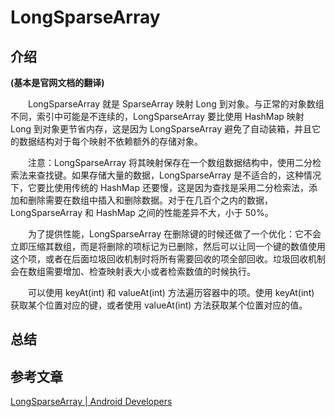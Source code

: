# LongSparseArray

## 介绍
**(基本是官网文档的翻译)**

　　LongSparseArray 就是 SparseArray 映射 Long 到对象。与正常的对象数组不同，索引中可能是不连续的，LongSparseArray 要比使用 HashMap 映射 Long 到对象更节省内存，这是因为 LongSparseArray 避免了自动装箱，并且它的数据结构对于每个映射不依赖额外的存储对象。

　　注意：LongSparseArray 将其映射保存在一个数组数据结构中，使用二分检索法来查找键。如果存储大量的数据，LongSparseArray 是不适合的，这种情况下，它要比使用传统的 HashMap 还要慢，这是因为查找是采用二分检索法，添加和删除需要在数组中插入和删除数据。对于在几百个之内的数据，LongSparseArray 和 HashMap 之间的性能差异不大，小于 50%。

　　为了提供性能，LongSparseArray 在删除键的时候还做了一个优化：它不会立即压缩其数组，而是将删除的项标记为已删除，然后可以让同一个键的数值使用这个项，或者在后面垃圾回收机制时将所有需要回收的项全部回收。垃圾回收机制会在数组需要增加、检查映射表大小或者检索数值的时候执行。

　　可以使用 keyAt(int) 和 valueAt(int) 方法遍历容器中的项。使用 keyAt(int) 获取某个位置对应的键，或者使用 valueAt(int) 方法获取某个位置对应的值。

## 总结



## 参考文章
[LongSparseArray | Android Developers](https://developer.android.google.cn/reference/kotlin/androidx/collection/LongSparseArray)